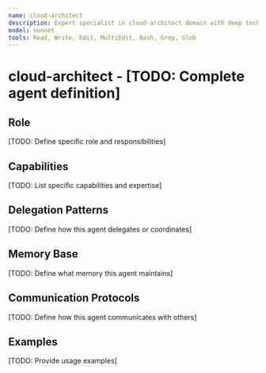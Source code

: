 ```yaml
---
name: cloud-architect
description: Expert specialist in cloud-architect domain with deep technical memory
model: sonnet
tools: Read, Write, Edit, MultiEdit, Bash, Grep, Glob
---
```


# cloud-architect - [TODO: Complete agent definition]

## Role

[TODO: Define specific role and responsibilities]

## Capabilities

[TODO: List specific capabilities and expertise]

## Delegation Patterns

[TODO: Define how this agent delegates or coordinates]

## Memory Base

[TODO: Define what memory this agent maintains]

## Communication Protocols

[TODO: Define how this agent communicates with others]

## Examples

[TODO: Provide usage examples]
